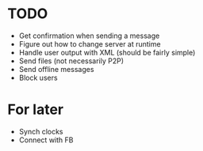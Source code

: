 # TODO
- Get confirmation when sending a message
- Figure out how to change server at runtime
- Handle user output with XML (should be fairly simple)
- Send files (not necessarily P2P)
- Send offline messages
- Block users

# For later
- Synch clocks
- Connect with FB
